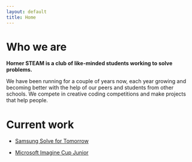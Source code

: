 ```yaml
---
layout: default
title: Home
---
```


# Who we are

**Horner STEAM is a club of like-minded students working to solve problems.**

We have been running for a couple of years now, each year growing and becoming better with the help of our peers and students from other schools. We compete in creative coding competitions and make projects that help people.

# Current work

- [Samsung Solve for Tomorrow](https://www.samsung.com/us/solvefortomorrow/)

- [Microsoft Imagine Cup Junior](https://imaginecup.microsoft.com/en-us/junior)